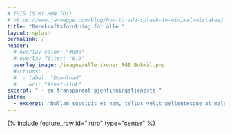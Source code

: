 ```yaml
---
# THIS IS MY HOW TO!!
# https://www.janmeppe.com/blog/how-to-add-splash-to-minimal-mistakes/
title: "Bærekraftsfornkning for alle "
layout: splash
permalink: /
header:
  # overlay_color: "#000"
  # overlay_filter: "0.9"
  overlay_image: /images/Alle_ikoner_RGB_Bokmål.png
  #actions:
  #  - label: "Download"
  #    url: "#test-link"
excerpt: " - en transparent gjenfinningstjeneste."
intro: 
  - excerpt: 'Nullam suscipit et nam, tellus velit pellentesque at malesuada, enim eaque. Quis nulla, netus tempor in diam gravida tincidunt, *proin faucibus* voluptate felis id sollicitudin. Centered with `type="center"`'
---
```

{% include feature_row id="intro" type="center" %}
